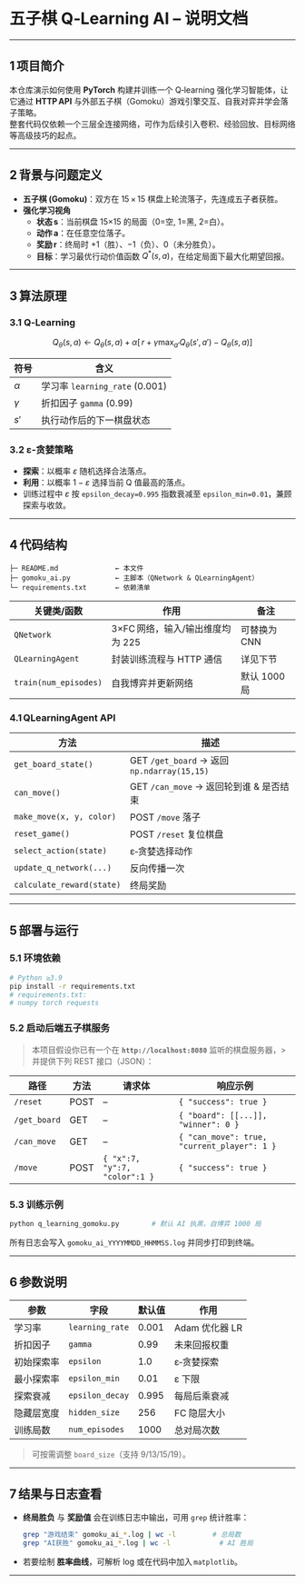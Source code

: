 # 五子棋 Q‑Learning AI – 说明文档

---

## 1 项目简介

本仓库演示如何使用 **PyTorch** 构建并训练一个 Q‑learning 强化学习智能体，让它通过 **HTTP API** 与外部五子棋（Gomoku）游戏引擎交互、自我对弈并学会落子策略。  
整套代码仅依赖一个三层全连接网络，可作为后续引入卷积、经验回放、目标网络等高级技巧的起点。

---

## 2 背景与问题定义

- **五子棋 (Gomoku)**：双方在 15 × 15 棋盘上轮流落子，先连成五子者获胜。  
- **强化学习视角**  
  - **状态 s**：当前棋盘 15×15 的局面（0=空, 1=黑, 2=白）。  
  - **动作 a**：在任意空位落子。  
  - **奖励 r**：终局时 +1（胜）、−1（负）、0（未分胜负）。  
  - **目标**：学习最优行动价值函数 $Q^*(s,a)$，在给定局面下最大化期望回报。

---

## 3 算法原理

### 3.1 Q‑Learning

$$
Q_{\theta}(s,a) \leftarrow Q_{\theta}(s,a) + \alpha \bigl[\, r + \gamma \max_{a'} Q_{\theta}(s',a') - Q_{\theta}(s,a) \bigr]
$$

| 符号 | 含义 |
|------|------|
| $\alpha$ | 学习率 `learning_rate` (0.001) |
| $\gamma$ | 折扣因子 `gamma` (0.99) |
| $s'$ | 执行动作后的下一棋盘状态 |

### 3.2 ε‑贪婪策略

- **探索**：以概率 $\varepsilon$ 随机选择合法落点。  
- **利用**：以概率 $1-\varepsilon$ 选择当前 Q 值最高的落点。  
- 训练过程中 $\varepsilon$ 按 `epsilon_decay=0.995` 指数衰减至 `epsilon_min=0.01`，兼顾探索与收敛。

---

## 4 代码结构

```
├─ README.md              ← 本文件
├─ gomoku_ai.py           ← 主脚本（QNetwork & QLearningAgent）
└─ requirements.txt       ← 依赖清单
```

| 关键类/函数 | 作用 | 备注 |
|-------------|------|------|
| `QNetwork`  | 3×FC 网络，输入/输出维度均为 225 | 可替换为 CNN |
| `QLearningAgent` | 封装训练流程与 HTTP 通信 | 详见下节 |
| `train(num_episodes)` | 自我博弈并更新网络 | 默认 1000 局 |

### 4.1 QLearningAgent API

| 方法 | 描述 |
|------|------|
| `get_board_state()` | GET `/get_board` → 返回 `np.ndarray(15,15)` |
| `can_move()` | GET `/can_move` → 返回轮到谁 & 是否结束 |
| `make_move(x, y, color)` | POST `/move` 落子 |
| `reset_game()` | POST `/reset` 复位棋盘 |
| `select_action(state)` | ε‑贪婪选择动作 |
| `update_q_network(...)` | 反向传播一次 |
| `calculate_reward(state)` | 终局奖励 |

---

## 5 部署与运行

### 5.1 环境依赖

```bash
# Python ≥3.9
pip install -r requirements.txt
# requirements.txt:
# numpy torch requests
```

### 5.2 启动后端五子棋服务

> 本项目假设你已有一个在 **`http://localhost:8080`** 监听的棋盘服务器，> 并提供下列 REST 接口（JSON）：

| 路径 | 方法 | 请求体 | 响应示例 |
|------|------|--------|----------|
| `/reset` | POST | – | `{ "success": true }` |
| `/get_board` | GET | – | `{ "board": [[...]], "winner": 0 }` |
| `/can_move` | GET | – | `{ "can_move": true, "current_player": 1 }` |
| `/move` | POST | `{ "x":7, "y":7, "color":1 }` | `{ "success": true }` |

### 5.3 训练示例

```bash
python q_learning_gomoku.py        # 默认 AI 执黑，自博弈 1000 局
```

所有日志会写入 `gomoku_ai_YYYYMMDD_HHMMSS.log` 并同步打印到终端。

---

## 6 参数说明

| 参数 | 字段 | 默认值 | 作用 |
|------|------|-------|------|
| 学习率 | `learning_rate` | 0.001 | Adam 优化器 LR |
| 折扣因子 | `gamma` | 0.99 | 未来回报权重 |
| 初始探索率 | `epsilon` | 1.0 | ε‑贪婪探索 |
| 最小探索率 | `epsilon_min` | 0.01 | ε 下限 |
| 探索衰减 | `epsilon_decay` | 0.995 | 每局后乘衰减 |
| 隐藏层宽度 | `hidden_size` | 256 | FC 隐层大小 |
| 训练局数 | `num_episodes` | 1000 | 总对局次数 |

> 可按需调整 `board_size`（支持 9/13/15/19）。

---

## 7 结果与日志查看

- **终局胜负** 与 **奖励值** 会在训练日志中输出，可用 `grep` 统计胜率：  
  ```bash
  grep "游戏结束" gomoku_ai_*.log | wc -l         # 总局数
  grep "AI获胜" gomoku_ai_*.log | wc -l            # AI 胜局
  ```
- 若要绘制 **胜率曲线**，可解析 log 或在代码中加入 `matplotlib`。

---

